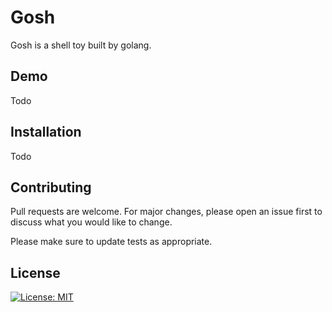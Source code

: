 # Gosh

Gosh is a shell toy built by golang.

## Demo

Todo

## Installation

Todo

## Contributing
Pull requests are welcome. For major changes, please open an issue first to discuss what you would like to change.

Please make sure to update tests as appropriate.

## License
[![License: MIT](https://img.shields.io/badge/License-MIT-yellow.svg)](https://opensource.org/licenses/MIT)
